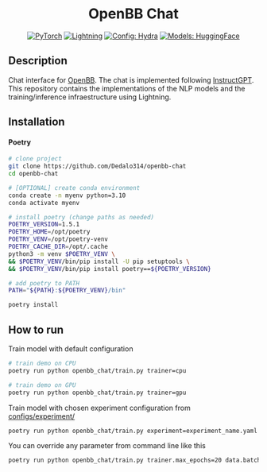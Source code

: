 <div align="center">

# OpenBB Chat

<a href="https://pytorch.org/get-started/locally/"><img alt="PyTorch" src="https://img.shields.io/badge/PyTorch-ee4c2c?logo=pytorch&logoColor=white"></a>
<a href="https://pytorchlightning.ai/"><img alt="Lightning" src="https://img.shields.io/badge/-Lightning-792ee5?logo=pytorchlightning&logoColor=white"></a>
<a href="https://hydra.cc/"><img alt="Config: Hydra" src="https://img.shields.io/badge/Config-Hydra-89b8cd"></a>
<a href="https://huggingface.co/"><img alt="Models: HuggingFace" src="https://img.shields.io/badge/Models-HuggingFace-ffd21e"></a>

</div>

## Description

Chat interface for [OpenBB](https://github.com/OpenBB-finance/OpenBBTerminal). The chat is implemented following [InstructGPT](https://openai.com/research/instruction-following). This repository contains the implementations of the NLP models and the training/inference infraestructure using Lightning.

## Installation

#### Poetry

```bash
# clone project
git clone https://github.com/Dedalo314/openbb-chat
cd openbb-chat

# [OPTIONAL] create conda environment
conda create -n myenv python=3.10
conda activate myenv

# install poetry (change paths as needed)
POETRY_VERSION=1.5.1
POETRY_HOME=/opt/poetry
POETRY_VENV=/opt/poetry-venv
POETRY_CACHE_DIR=/opt/.cache
python3 -m venv $POETRY_VENV \
&& $POETRY_VENV/bin/pip install -U pip setuptools \
&& $POETRY_VENV/bin/pip install poetry==${POETRY_VERSION}

# add poetry to PATH
PATH="${PATH}:${POETRY_VENV}/bin"

poetry install
```

## How to run

Train model with default configuration

```bash
# train demo on CPU
poetry run python openbb_chat/train.py trainer=cpu

# train demo on GPU
poetry run python openbb_chat/train.py trainer=gpu
```

Train model with chosen experiment configuration from [configs/experiment/](configs/experiment/)

```bash
poetry run python openbb_chat/train.py experiment=experiment_name.yaml
```

You can override any parameter from command line like this

```bash
poetry run python openbb_chat/train.py trainer.max_epochs=20 data.batch_size=64
```
